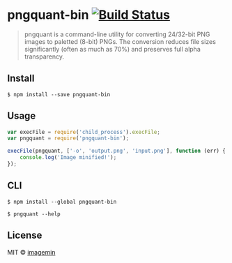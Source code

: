 # pngquant-bin [![Build Status](http://img.shields.io/travis/imagemin/pngquant-bin.svg?style=flat)](https://travis-ci.org/imagemin/pngquant-bin)

> pngquant is a command-line utility for converting 24/32-bit PNG images to paletted (8-bit) PNGs. The conversion reduces file sizes significantly (often as much as 70%) and preserves full alpha transparency.


## Install

```
$ npm install --save pngquant-bin
```


## Usage

```js
var execFile = require('child_process').execFile;
var pngquant = require('pngquant-bin');

execFile(pngquant, ['-o', 'output.png', 'input.png'], function (err) {
	console.log('Image minified!');
});
```


## CLI

```
$ npm install --global pngquant-bin
```

```
$ pngquant --help
```


## License

MIT © [imagemin](https://github.com/imagemin)
